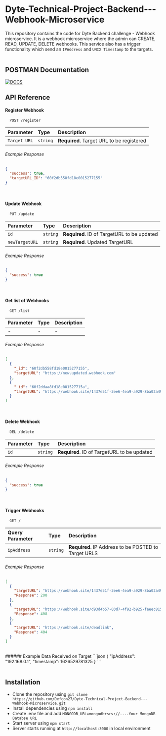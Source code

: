 # Dyte-Technical-Project-Backend---Webhook-Microservice

This repository contains the code for Dyte Backend challenge - Webhook microservice. It is a webhook microservice where the admin can CREATE, READ, UPDATE, DELETE webhooks. This service also has a trigger functionality which send an `IPAddress` and `UNIX Timestamp` to the targets.
<br><br>



## POSTMAN Documentation
[![DOCS](https://img.shields.io/badge/Documentation-see%20docs-orange?style=for-the-badge&logo=postman)](https://documenter.getpostman.com/view/15724687/TzmCgYUu) 




## API Reference

#### Register Webhook

```http
  POST /register
```

| Parameter | Type     | Description                                 |
| :-------- | :------- | :------------------------------------------ |
| `Target URL` | `string` | **Required**. Target URL to be registered|
###### Example Response
```json
{
  "success": true,
  "targetURL_ID": "60f2db558fd18e0015277155"
}
```
<br>



#### Update Webhook

```http
  PUT /update
```

| Parameter     | Type     | Description                                 |
| :--------     | :------- | :------------------------------------------ |
| `id`          | `string` | **Required**. ID of TargetURL to be updated |
| `newTargetURL`| `string` | **Required**. Updated TargetURL |
###### Example Response
```json
{
  "success": true
}
```
<br>




#### Get list of Webhooks

```http
  GET /list
```

| Parameter | Type     | Description                |
| :-------- | :------- | :------------------------- |
| -         |        - |                           -|
###### Example Response
```json
[
  {
    "_id": "60f2db558fd18e0015277155",
    "targetURL": "https://new.updated.webhook.com"
  },
  {
    "_id": "60f2ddaa8fd18e001527715a",
    "targetURL": "https://webhook.site/1437e51f-3ee6-4ea9-a929-8ba02a490545"
  }
]
```
<br>





#### Delete Webhook

```http
  DEL /delete
```

| Parameter     | Type     | Description                                 |
| :--------     | :------- | :-----------------------------------------  |
| `id`          | `string` | **Required**. ID of TargetURL to be updated |
###### Example Response
```json
{
  "success": true
}
```
<br>




#### Trigger Webhooks

```http
  GET /
```

| Query Parameter| Type     | Description                                          |
| :--------     | :------- | :-----------------------------------------           |
| `ipAddress`   | `string` | **Required**. IP Address to be POSTED to Target URLS |
###### Example Response
```json
[
  {
    "targetURL": "https://webhook.site/1437e51f-3ee6-4ea9-a929-8ba02a490545",
    "Response": 200
  },
  {
    "targetURL": "https://webhook.site/d93d4b57-03d7-4f92-b925-faeec815f018",
    "Response": 408
  },
  {
    "targetURL": "https://webhook.site/deadlink",
    "Response": 404
  }
]
```
<br>
###### Example Data Received on Target
```json
{
  "ipAddress": "192.168.0.1",
  "timestamp": 1626529781325
}
```


<br>
<br>





## Installation
 - Clone the repository using `git clone https://github.com/Defcon27/Dyte-Technical-Project-Backend---Webhook-Microservice.git`
 - Install dependencies using `npm install`
 - Create .env file and add `MONGODB_URL=mongodb+srv://....Your MongoDB Databse URL`
 - Start server using `npm start`
 - Server starts running at `http://localhost:3000` in local environment

